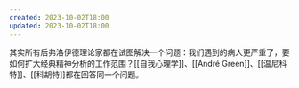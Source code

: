 ```yaml
---
created: 2023-10-02T18:00
updated: 2023-10-02T18:00
---
```

其实所有后弗洛伊德理论家都在试图解决一个问题：我们遇到的病人更严重了，要如何扩大经典精神分析的工作范围？[[自我心理学]]、[[André Green]]、[[温尼科特]]、[[科胡特]]都在回答同一个问题。
